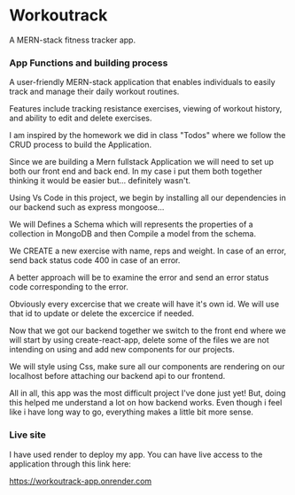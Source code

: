 # Workoutrack
A MERN-stack fitness tracker app.
### App Functions and building process
A user-friendly MERN-stack application that enables individuals to easily track and manage their daily workout routines. 

Features include tracking resistance exercises, viewing of workout history, and ability to edit and delete exercises.

I am inspired by the homework we did in class "Todos" where we follow the CRUD process to build the Application.

Since we are building a Mern fullstack Application we will need to set up both our front end and back end. In my case i put them both together 
thinking it would be easier but... definitely wasn't.

Using Vs Code in this project, we begin by installing all our dependencies in our backend such as express mongoose... 

We will Defines a Schema which will represents the properties of a collection in MongoDB and then Compile a model from the schema.

We CREATE a new exercise with name, reps and weight. In case of an error, send back status code 400 in case of an error.

A better approach will be to examine the error and send an error status code corresponding to the error.

Obviously every excercise that we create will have it's own id. We will use that id to update or delete the excercice if needed.
 
Now that we got our backend together we switch to the front end where we will start by using create-react-app, delete some of the files we are not intending on using and add new components for our projects. 

We will style using Css, make sure all our components are rendering on our localhost before attaching our backend api to our frontend.

All in all, this app was the most difficult project I've done just yet! But, doing this helped me understand a lot on how backend works. Even though i feel like  i have long way to go, everything makes a little bit more sense.

### Live site

I have used render to deploy my app. You can have live access to the application through this link here:

https://workoutrack-app.onrender.com

